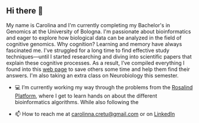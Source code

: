 ## Hi there 👋

My name is Carolina and I'm currently completing my Bachelor's in Genomics at the University of Bologna. I'm passionate about bioinformatics and eager to explore how biological data can be analyzed in the field of cognitive genomics.
Why cognition? Learning and memory have always fascinated me. I've struggled for a long time to find effective study techniques—until I started researching and diving into scientific papers that explain these cognitive processes. As a result, I’ve compiled everything I found into this [web page]() to save others some time and help them find their answers. I'm also taking an extra class on Neurobiology this semester.

- 💻 I’m currently working my way through the problems from the [Rosalind Platform](https://rosalind.info/about/), where I get to learn hands on about the different bioinformatics algorithms. While also following the 

- 📫 How to reach me at carolinna.cretu@gmail.com or on [LinkedIn](https://www.linkedin.com/in/carolina-cretu-1552942a2/)
